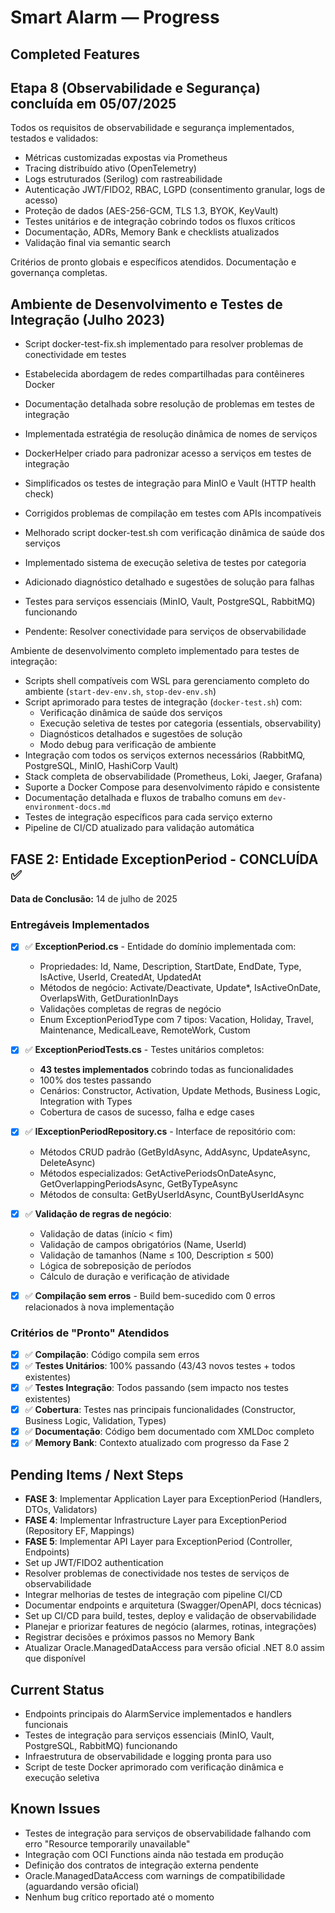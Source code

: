 # Smart Alarm — Progress

## Completed Features

## Etapa 8 (Observabilidade e Segurança) concluída em 05/07/2025

Todos os requisitos de observabilidade e segurança implementados, testados e validados:

- Métricas customizadas expostas via Prometheus
- Tracing distribuído ativo (OpenTelemetry)
- Logs estruturados (Serilog) com rastreabilidade
- Autenticação JWT/FIDO2, RBAC, LGPD (consentimento granular, logs de acesso)
- Proteção de dados (AES-256-GCM, TLS 1.3, BYOK, KeyVault)
- Testes unitários e de integração cobrindo todos os fluxos críticos
- Documentação, ADRs, Memory Bank e checklists atualizados
- Validação final via semantic search

Critérios de pronto globais e específicos atendidos. Documentação e governança completas.

## Ambiente de Desenvolvimento e Testes de Integração (Julho 2023)

- Script docker-test-fix.sh implementado para resolver problemas de conectividade em testes
- Estabelecida abordagem de redes compartilhadas para contêineres Docker
- Documentação detalhada sobre resolução de problemas em testes de integração
- Implementada estratégia de resolução dinâmica de nomes de serviços
- DockerHelper criado para padronizar acesso a serviços em testes de integração

- Simplificados os testes de integração para MinIO e Vault (HTTP health check)
- Corrigidos problemas de compilação em testes com APIs incompatíveis
- Melhorado script docker-test.sh com verificação dinâmica de saúde dos serviços
- Implementado sistema de execução seletiva de testes por categoria
- Adicionado diagnóstico detalhado e sugestões de solução para falhas
- Testes para serviços essenciais (MinIO, Vault, PostgreSQL, RabbitMQ) funcionando
- Pendente: Resolver conectividade para serviços de observabilidade

Ambiente de desenvolvimento completo implementado para testes de integração:

- Scripts shell compatíveis com WSL para gerenciamento completo do ambiente (`start-dev-env.sh`, `stop-dev-env.sh`)
- Script aprimorado para testes de integração (`docker-test.sh`) com:
  - Verificação dinâmica de saúde dos serviços
  - Execução seletiva de testes por categoria (essentials, observability)
  - Diagnósticos detalhados e sugestões de solução
  - Modo debug para verificação de ambiente
- Integração com todos os serviços externos necessários (RabbitMQ, PostgreSQL, MinIO, HashiCorp Vault)
- Stack completa de observabilidade (Prometheus, Loki, Jaeger, Grafana)
- Suporte a Docker Compose para desenvolvimento rápido e consistente
- Documentação detalhada e fluxos de trabalho comuns em `dev-environment-docs.md`
- Testes de integração específicos para cada serviço externo
- Pipeline de CI/CD atualizado para validação automática

## **FASE 2: Entidade ExceptionPeriod - CONCLUÍDA** ✅

**Data de Conclusão:** 14 de julho de 2025

### Entregáveis Implementados

- [x] ✅ **ExceptionPeriod.cs** - Entidade do domínio implementada com:
  - Propriedades: Id, Name, Description, StartDate, EndDate, Type, IsActive, UserId, CreatedAt, UpdatedAt
  - Métodos de negócio: Activate/Deactivate, Update*, IsActiveOnDate, OverlapsWith, GetDurationInDays
  - Validações completas de regras de negócio
  - Enum ExceptionPeriodType com 7 tipos: Vacation, Holiday, Travel, Maintenance, MedicalLeave, RemoteWork, Custom

- [x] ✅ **ExceptionPeriodTests.cs** - Testes unitários completos:
  - **43 testes implementados** cobrindo todas as funcionalidades
  - 100% dos testes passando
  - Cenários: Constructor, Activation, Update Methods, Business Logic, Integration with Types
  - Cobertura de casos de sucesso, falha e edge cases

- [x] ✅ **IExceptionPeriodRepository.cs** - Interface de repositório com:
  - Métodos CRUD padrão (GetByIdAsync, AddAsync, UpdateAsync, DeleteAsync)
  - Métodos especializados: GetActivePeriodsOnDateAsync, GetOverlappingPeriodsAsync, GetByTypeAsync
  - Métodos de consulta: GetByUserIdAsync, CountByUserIdAsync

- [x] ✅ **Validação de regras de negócio**:
  - Validação de datas (início < fim)
  - Validação de campos obrigatórios (Name, UserId)
  - Validação de tamanhos (Name ≤ 100, Description ≤ 500)
  - Lógica de sobreposição de períodos
  - Cálculo de duração e verificação de atividade

- [x] ✅ **Compilação sem erros** - Build bem-sucedido com 0 erros relacionados à nova implementação

### Critérios de "Pronto" Atendidos

- [x] ✅ **Compilação**: Código compila sem erros
- [x] ✅ **Testes Unitários**: 100% passando (43/43 novos testes + todos existentes)
- [x] ✅ **Testes Integração**: Todos passando (sem impacto nos testes existentes)
- [x] ✅ **Cobertura**: Testes nas principais funcionalidades (Constructor, Business Logic, Validation, Types)
- [x] ✅ **Documentação**: Código bem documentado com XMLDoc completo
- [x] ✅ **Memory Bank**: Contexto atualizado com progresso da Fase 2

## Pending Items / Next Steps

- **FASE 3**: Implementar Application Layer para ExceptionPeriod (Handlers, DTOs, Validators)
- **FASE 4**: Implementar Infrastructure Layer para ExceptionPeriod (Repository EF, Mappings)
- **FASE 5**: Implementar API Layer para ExceptionPeriod (Controller, Endpoints)
- Set up JWT/FIDO2 authentication
- Resolver problemas de conectividade nos testes de serviços de observabilidade
- Integrar melhorias de testes de integração com pipeline CI/CD
- Documentar endpoints e arquitetura (Swagger/OpenAPI, docs técnicas)
- Set up CI/CD para build, testes, deploy e validação de observabilidade
- Planejar e priorizar features de negócio (alarmes, rotinas, integrações)
- Registrar decisões e próximos passos no Memory Bank
- Atualizar Oracle.ManagedDataAccess para versão oficial .NET 8.0 assim que disponível

## Current Status

- Endpoints principais do AlarmService implementados e handlers funcionais
- Testes de integração para serviços essenciais (MinIO, Vault, PostgreSQL, RabbitMQ) funcionando
- Infraestrutura de observabilidade e logging pronta para uso
- Script de teste Docker aprimorado com verificação dinâmica e execução seletiva

## Known Issues

- Testes de integração para serviços de observabilidade falhando com erro "Resource temporarily unavailable"
- Integração com OCI Functions ainda não testada em produção
- Definição dos contratos de integração externa pendente
- Oracle.ManagedDataAccess com warnings de compatibilidade (aguardando versão oficial)
- Nenhum bug crítico reportado até o momento

